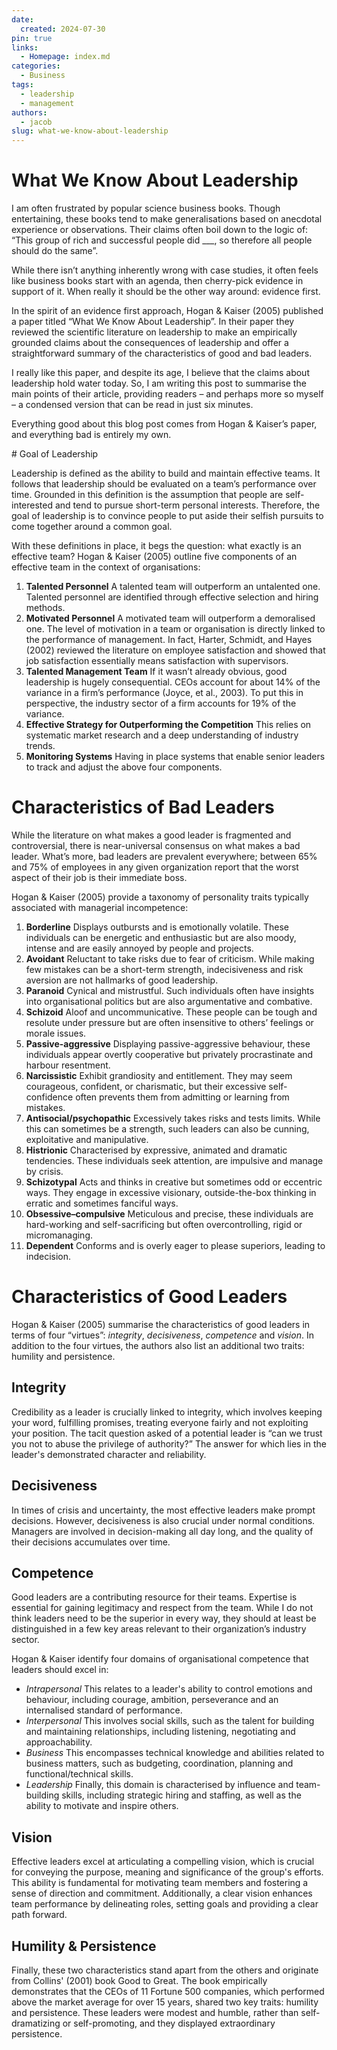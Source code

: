 ```yaml
---
date:
  created: 2024-07-30
pin: true
links:
  - Homepage: index.md
categories:
  - Business
tags:
  - leadership
  - management
authors:
  - jacob
slug: what-we-know-about-leadership
---
```


# What We Know About Leadership

I am often frustrated by popular science business books. Though entertaining, these books tend to make generalisations based on anecdotal experience or observations. Their claims often boil down to the logic of: “This group of rich and successful people did ___, so therefore all people should do the same”.

While there isn’t anything inherently wrong with case studies, it often feels like business books start with an agenda, then cherry-pick evidence in support of it. When really it should be the other way around: evidence first.

In the spirit of an evidence first approach, Hogan & Kaiser (2005) published a paper titled “What We Know About Leadership”. In their paper they reviewed the scientific literature on leadership to make an empirically grounded claims about the consequences of leadership and offer a straightforward summary of the characteristics of good and bad leaders.

I really like this paper, and despite its age, I believe that the claims about leadership hold water today. So, I am writing this post to summarise the main points of their article, providing readers – and perhaps more so myself – a condensed version that can be read in just six minutes. 

Everything good about this blog post comes from Hogan & Kaiser’s paper, and everything bad is entirely my own.

# Goal of Leadership

Leadership is defined as the ability to build and maintain effective teams. It follows that leadership should be evaluated on a team’s performance over time. Grounded in this definition is the assumption that people are self-interested and tend to pursue short-term personal interests. Therefore, the goal of leadership is to convince people to put aside their selfish pursuits to come together around a common goal.

With these definitions in place, it begs the question: what exactly is an effective team? Hogan & Kaiser (2005) outline five components of an effective team in the context of organisations:

1. **Talented Personnel** A talented team will outperform an untalented one. Talented personnel are identified through effective selection and hiring methods.
2. **Motivated Personnel** A motivated team will outperform a demoralised one. The level of motivation in a team or organisation is directly linked to the performance of management. In fact, Harter, Schmidt, and Hayes (2002) reviewed the literature on employee satisfaction and showed that job satisfaction essentially means satisfaction with supervisors.
3. **Talented Management Team** If it wasn’t already obvious, good leadership is hugely consequential. CEOs account for about 14% of the variance in a firm’s performance (Joyce, et al., 2003). To put this in perspective, the industry sector of a firm accounts for 19% of the variance.
4. **Effective Strategy for Outperforming the Competition** This relies on systematic market research and a deep understanding of industry trends.
5. **Monitoring Systems** Having in place systems that enable senior leaders to track and adjust the above four components.

# Characteristics of Bad Leaders

While the literature on what makes a good leader is fragmented and controversial, there is near-universal consensus on what makes a bad leader. What’s more, bad leaders are prevalent everywhere; between 65% and 75% of employees in any given organization report that the worst aspect of their job is their immediate boss.

Hogan & Kaiser (2005) provide a taxonomy of personality traits typically associated with managerial incompetence:

1. **Borderline** Displays outbursts and is emotionally volatile. These individuals can be energetic and enthusiastic but are also moody, intense and are easily annoyed by people and projects.
2. **Avoidant** Reluctant to take risks due to fear of criticism. While making few mistakes can be a short-term strength, indecisiveness and risk aversion are not hallmarks of good leadership.
3. **Paranoid** Cynical and mistrustful. Such individuals often have insights into organisational politics but are also argumentative and combative.
4. **Schizoid** Aloof and uncommunicative. These people can be tough and resolute under pressure but are often insensitive to others’ feelings or morale issues.
5. **Passive-aggressive** Displaying passive-aggressive behaviour, these individuals appear overtly cooperative but privately procrastinate and harbour resentment.
6. **Narcissistic** Exhibit grandiosity and entitlement. They may seem courageous, confident, or charismatic, but their excessive self-confidence often prevents them from admitting or learning from mistakes.
7. **Antisocial/psychopathic** Excessively takes risks and tests limits. While this can sometimes be a strength, such leaders can also be cunning, exploitative and manipulative.
8. **Histrionic** Characterised by expressive, animated and dramatic tendencies. These individuals seek attention, are impulsive and manage by crisis.
9. **Schizotypal** Acts and thinks in creative but sometimes odd or eccentric ways. They engage in excessive visionary, outside-the-box thinking in erratic and sometimes fanciful ways.
10. **Obsessive–compulsive** Meticulous and precise, these individuals are hard-working and self-sacrificing but often overcontrolling, rigid or micromanaging.
11. **Dependent** Conforms and is overly eager to please superiors, leading to indecision.

# Characteristics of Good Leaders

Hogan & Kaiser (2005) summarise the characteristics of good leaders in terms of four “virtues”: *integrity*, *decisiveness*, *competence* and *vision*. In addition to the four virtues, the authors also list an additional two traits: humility and persistence.

## Integrity

Credibility as a leader is crucially linked to integrity, which involves keeping your word, fulfilling promises, treating everyone fairly and not exploiting your position. The tacit question asked of a potential leader is “can we trust you not to abuse the privilege of authority?” The answer for which lies in the leader's demonstrated character and reliability.

## Decisiveness

In times of crisis and uncertainty, the most effective leaders make prompt decisions. However, decisiveness is also crucial under normal conditions. Managers are involved in decision-making all day long, and the quality of their decisions accumulates over time.

## Competence

Good leaders are a contributing resource for their teams. Expertise is essential for gaining legitimacy and respect from the team. While I do not think leaders need to be the superior in every way, they should at least be distinguished in a few key areas relevant to their organization’s industry sector.

Hogan & Kaiser identify four domains of organisational competence that leaders should excel in:

- *Intrapersonal* This relates to a leader's ability to control emotions and behaviour, including courage, ambition, perseverance and an internalised standard of performance.
- *Interpersonal* This involves social skills, such as the talent for building and maintaining relationships, including listening, negotiating and approachability.
- *Business* This encompasses technical knowledge and abilities related to business matters, such as budgeting, coordination, planning and functional/technical skills.
- *Leadership* Finally, this domain is characterised by influence and team-building skills, including strategic hiring and staffing, as well as the ability to motivate and inspire others.

## Vision

Effective leaders excel at articulating a compelling vision, which is crucial for conveying the purpose, meaning and significance of the group's efforts. This ability is fundamental for motivating team members and fostering a sense of direction and commitment. Additionally, a clear vision enhances team performance by delineating roles, setting goals and providing a clear path forward.


## Humility & Persistence 

Finally, these two characteristics stand apart from the others and originate from Collins' (2001) book Good to Great. The book empirically demonstrates that the CEOs of 11 Fortune 500 companies, which performed above the market average for over 15 years, shared two key traits: humility and persistence. These leaders were modest and humble, rather than self-dramatizing or self-promoting, and they displayed extraordinary persistence.

